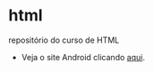 # html
 repositório do curso de HTML 

<ul>
    <li>
        Veja o site Android clicando <a href="../Desafios/d010/android.html">aqui</a>.
    </li>
</ul>